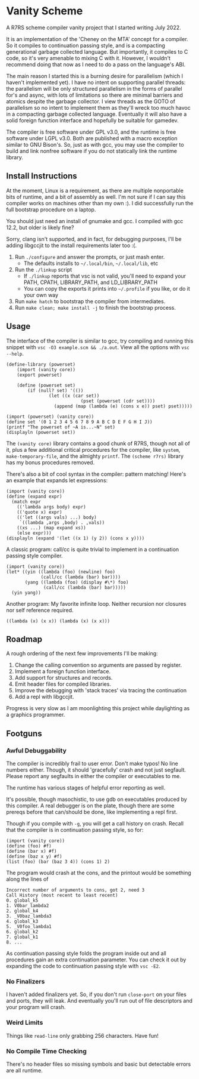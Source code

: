 # Vanity Scheme

A R7RS scheme compiler vanity project that I started writing July 2022.

It is an implementation of the 'Cheney on the MTA' concept for a compiler. So it compiles to continuation passing style, and is a compacting generational garbage collected language. But importantly, it compiles to C code, so it's very amenable to mixing C with it. However, I wouldn't recommend doing that now as I need to do a pass on the language's ABI.

The main reason I started this is a burning desire for parallelism (which I haven't implemented yet). I have no intent on supporting parallel threads: the parallelism will be only structured parallelism in the forms of parallel for's and async, with lots of limitations so there are minimal barriers and atomics despite the garbage collector. I view threads as the GOTO of parallelism so no intent to implement them as they'll wreck too much havoc in a compacting garbage collected language. Eventually it will also have a solid foreign function interface and hopefully be suitable for gamedev.

The compiler is free software under GPL v3.0, and the runtime is free software under LGPL v3.0. Both are published with a macro exception similar to GNU Bison's. So, just as with gcc, you may use the compiler to build and link nonfree software if you do not statically link the runtime library.

## Install Instructions

At the moment, Linux is a requirement, as there are multiple nonportable bits of runtime, and a bit of assembly as well. I'm not sure if I can say this compiler works on machines other than my own :). I did successfully run the full bootstrap procedure on a laptop.

You should just need an install of gnumake and gcc. I compiled with gcc 12.2, but older is likely fine?

Sorry, clang isn't supported, and in fact, for debugging purposes, I'll be adding libgccjit to the install requirements later too :(.

1. Run `./configure` and answer the prompts, or just mash enter.
	* The defaults installs to `~/.local/bin`, `~/.local/lib`, etc
2. Run the `./linkup` script
	* If `./linkup` reports that vsc is not valid, you'll need to expand your PATH, CPATH, LIBRARY\_PATH, and LD\_LIBRARY\_PATH
	* You can copy the exports it prints into `~/.profile` if you like, or do it your own way
3. Run `make hatch` to bootstrap the compiler from intermediates.
4. Run `make clean; make install -j` to finish the bootstrap process.

## Usage

The interface of the compiler is similar to gcc, try compiling and running this snippet with `vsc -O3 example.scm && ./a.out`. View all the options with `vsc --help`.

```
(define-library (powerset)
	(import (vanity core))
	(export powerset)

	(define (powerset set)
		(if (null? set) '(())
				(let ((x (car set))
							(pset (powerset (cdr set))))
				  (append (map (lambda (e) (cons x e)) pset) pset)))))

(import (powerset) (vanity core))
(define set '(0 1 2 3 4 5 6 7 8 9 A B C D E F G H I J))
(printf "The powerset of ~A is...~N" set)
(displayln (powerset set))
```

The `(vanity core)` library contains a good chunk of R7RS, though not all of it, plus a few additional critical procedures for the compiler, like `system`, `make-temporary-file`, and the almighty `printf`. The `(scheme r7rs)` library has my bonus procedures removed.

There's also a bit of cool syntax in the compiler: pattern matching! Here's an example that expands let expressions:

```
(import (vanity core))
(define (expand expr)
  (match expr
    (('lambda args body) expr)
    (('quote x) expr)
    (('let ((args vals) ...) body) 
     `((lambda ,args ,body) . ,vals))
    ((xs ...) (map expand xs))
    (else expr)))
(displayln (expand '(let ((x 1) (y 2)) (cons x y))))
```

A classic program: call/cc is quite trivial to implement in a continuation passing style compiler.

```
(import (vanity core))
(let* ((yin ((lambda (foo) (newline) foo)
             (call/cc (lambda (bar) bar))))
       (yang ((lambda (foo) (display #\*) foo)
              (call/cc (lambda (bar) bar)))))
  (yin yang))
```

Another program: My favorite infinite loop. Neither recursion nor closures nor self reference required.

```
((lambda (x) (x x)) (lambda (x) (x x)))
```

## Roadmap

A rough ordering of the next few improvements I'll be making:

1. Change the calling convention so arguments are passed by register.
2. Implement a foreign function interface.
3. Add support for structures and records.
4. Emit header files for compiled libraries.
5. Improve the debugging with 'stack traces' via tracing the continuation
6. Add a repl with libgccjit.

Progress is very slow as I am moonlighting this project while daylighting as a graphics programmer.

## Footguns

### Awful Debuggability

The compiler is incredibly frail to user error. Don't make typos! No line numbers either. Though, it should 'gracefully' crash and not just segfault. Please report any segfaults in either the compiler or executables to me.

The runtime has various stages of helpful error reporting as well.

It's possible, though masochistic, to use gdb on executables produced by this compiler. A real debugger is on the plate, though there are some prereqs before that can/should be done, like implementing a repl first.

Though if you compile with `-g`, you will get a call history on crash. Recall that the compiler is in continuation passing style, so for:

```
(import (vanity core))
(define (foo) #f)
(define (bar x) #f)
(define (baz x y) #f)
(list (foo) (bar (baz 3 4)) (cons 1) 2)
```

The program would crash at the cons, and the printout would be something along the lines of

```
Incorrect number of arguments to cons, got 2, need 3
Call History (most recent to least recent)
0. global_k5
1. V0bar_lambda2
2. global_k4
3. _V0baz_lambda3
4. global_k3
5. _V0foo_lambda1
6. global_k2
7. global_k1
8. ...
```

As continuation passing style folds the program inside out and all procedures gain an extra continuation parameter.  You can check it out by expanding the code to continuation passing style with `vsc -E2`.

### No Finalizers

I haven't added finalizers yet. So, if you don't run `close-port` on your files and ports, they will leak. And eventually you'll run out of file descriptors and your program will crash.

### Weird Limits

Things like `read-line` only grabbing 256 characters. Have fun!

### No Compile Time Checking

There's no header files so missing symbols and basic but detectable errors are all runtime.
